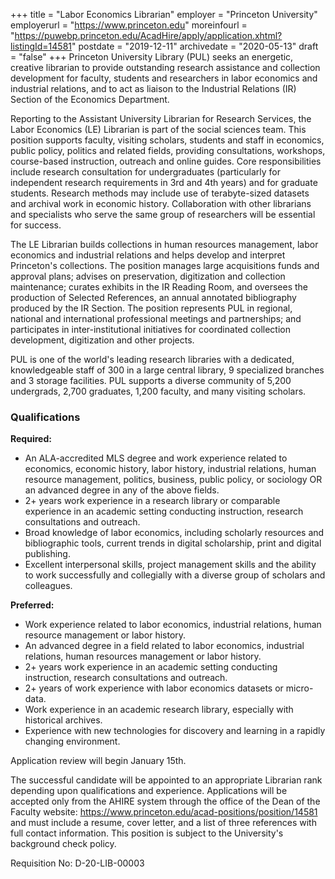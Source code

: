+++
title = "Labor Economics Librarian"
employer = "Princeton University"
employerurl = "https://www.princeton.edu"
moreinfourl = "https://puwebp.princeton.edu/AcadHire/apply/application.xhtml?listingId=14581"
postdate = "2019-12-11"
archivedate = "2020-05-13"
draft = "false"
+++
Princeton University Library (PUL) seeks an energetic, creative librarian to provide
outstanding research assistance and collection development for faculty, students and 
researchers in labor economics and industrial relations, and to act as liaison to the 
Industrial Relations (IR) Section of the Economics Department.
 
Reporting to the Assistant University Librarian for Research Services, the Labor Economics 
(LE) Librarian is part of the social sciences team. This position supports faculty, visiting
 scholars, students and staff in economics, public policy, politics and related fields, 
providing consultations, workshops, course-based instruction, outreach and online guides.
 Core responsibilities include research consultation for undergraduates (particularly for 
independent research requirements in 3rd and 4th years) and for graduate students. 
Research methods may include use of terabyte-sized datasets and archival work in economic
 history. Collaboration with other librarians and specialists who serve the same group of
 researchers will be essential for success.

The LE Librarian builds collections in human resources management, labor economics  and 
industrial relations and helps develop and interpret Princeton's collections.  The position 
manages large acquisitions funds and approval plans; advises on preservation, digitization 
and collection maintenance; curates exhibits in the IR Reading Room, and oversees the 
production of Selected References, an annual annotated bibliography produced by the IR Section.
The position represents PUL in regional, national and international professional meetings 
and partnerships; and participates in inter-institutional initiatives for coordinated 
collection development, digitization and other projects.

PUL is one of the world's leading research libraries with a dedicated, knowledgeable staff of 
300 in a large central library, 9 specialized branches and 3 storage facilities. PUL supports
 a diverse community of 5,200 undergrads, 2,700 graduates, 1,200 faculty, and many visiting
 scholars.
 
### Qualifications

**Required:** 

- An ALA-accredited MLS degree and work experience related to economics, economic history,
 labor history, industrial relations, human resource management, politics, business, public
 policy, or sociology OR an advanced degree in any of the above fields.
- 2+ years work experience in a research library or comparable experience in an academic 
setting conducting instruction, research consultations and outreach.
- Broad knowledge of labor economics, including scholarly resources and bibliographic tools,
 current trends in digital scholarship, print and digital publishing.
- Excellent interpersonal skills, project management skills and the ability to work 
successfully and collegially with a diverse group of scholars and colleagues.

**Preferred:**

- Work experience related to labor economics, industrial relations, human resource management
 or labor history.
- An advanced degree in a field related to labor economics, industrial relations, human 
resources management or labor history.
- 2+ years work experience in an academic setting conducting instruction, research 
consultations and outreach.
- 2+ years of work experience with labor economics datasets or micro-data.
- Work experience in an academic research library, especially with historical archives.
- Experience with new technologies for discovery and learning in a rapidly changing
 environment.

Application review will begin January 15th. 

The successful candidate will be appointed to an appropriate Librarian rank depending upon qualifications and experience. Applications will be accepted only from the AHIRE system through the office of the Dean of the Faculty website: https://www.princeton.edu/acad-positions/position/14581 and must include a resume, cover letter, and a list of three references with full contact information. This position is subject to the University's background check policy.

Requisition No: D-20-LIB-00003